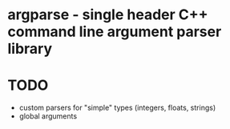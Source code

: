 # argparse - single header C++ command line argument parser library
# TODO
* custom parsers for "simple" types (integers, floats, strings)
* global arguments
